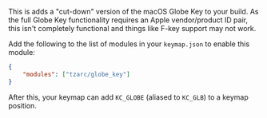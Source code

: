 This is adds a "cut-down" version of the macOS Globe Key to your build.
As the full Globe Key functionality requires an Apple vendor/product ID pair, this isn't completely functional and things like F-key support may not work.

Add the following to the list of modules in your `keymap.json` to enable this module:

```json
{
    "modules": ["tzarc/globe_key"]
}
```

After this, your keymap can add `KC_GLOBE` (aliased to `KC_GLB`) to a keymap position.
